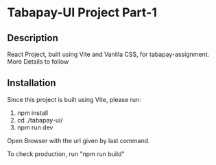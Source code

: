 # Tabapay-UI Project Part-1 #

## Description ##
React Project, built using Vite and Vanilla CSS, for tabapay-assignment. More Details to follow

## Installation ##
Since this project is built using Vite, please run:
1. npm install
2. cd ./tabapay-ui/
3. npm run dev

Open Browser with the url given by last command.

To check production, run "npm run build"

